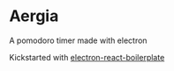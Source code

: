# Aergia
A pomodoro timer made with electron

Kickstarted with [electron-react-boilerplate](https://github.com/chentsulin/electron-react-boilerplate)
